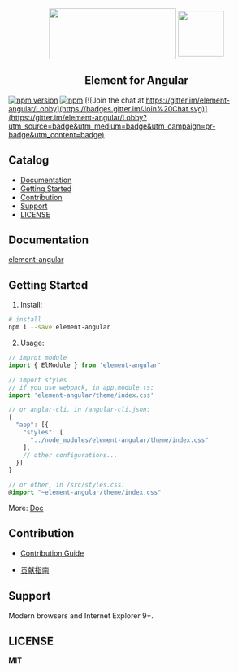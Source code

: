
<div align="center">
<img src="https://camo.githubusercontent.com/462f24153b8e8739c8ea71f7102585c4cb0e1575/68747470733a2f2f63646e2e7261776769742e636f6d2f456c656d6546452f656c656d656e742f6465762f656c656d656e745f6c6f676f2e737667" width="250" height="100" align="center">
<img src="https://angular.cn/assets/images/logos/angular/angular.svg" width="90" height="90" align="center">
</div>

<h2 align="center"> Element for Angular </h2>

[![npm version](https://badge.fury.io/js/element-angular.svg)](https://badge.fury.io/js/element-angular)
[![npm](https://img.shields.io/npm/dt/element-angular.svg)](http://npm-stat.com/charts.html?package=v2ex-cli)
[![Join the chat at https://gitter.im/element-angular/Lobby](https://badges.gitter.im/Join%20Chat.svg)](https://gitter.im/element-angular/Lobby?utm_source=badge&utm_medium=badge&utm_campaign=pr-badge&utm_content=badge)

## Catalog

-  [Documentation](#documentation)
-  [Getting Started](#getting-started)
-  [Contribution](#contribution)
-  [Support](#support)
-  [LICENSE](#license)


## Documentation

[element-angular](https://element-angular.faas.ele.me)


## Getting Started
1. Install:
```bash
# install
npm i --save element-angular
```
2. Usage:
```typescript
// improt module
import { ElModule } from 'element-angular'

// import styles
// if you use webpack, in app.module.ts:
import 'element-angular/theme/index.css'

// or anglar-cli, in /angular-cli.json:
{
  "app": [{
    "styles": [
      "../node_modules/element-angular/theme/index.css"
    ],
    // other configurations...
  }]
}

// or other, in /src/styles.css:
@import "~element-angular/theme/index.css"

```

More: [Doc](https://element-angular.faas.ele.me)



## Contribution

- [Contribution Guide](https://github.com/eleme/element-angular/blob/master/.github/CONTRIBUTING.en-US.md)

- [贡献指南](https://github.com/eleme/element-angular/blob/master/.github/CONTRIBUTING.zh-CN.md)



## Support

Modern browsers and Internet Explorer 9+.


## LICENSE

**MIT**
